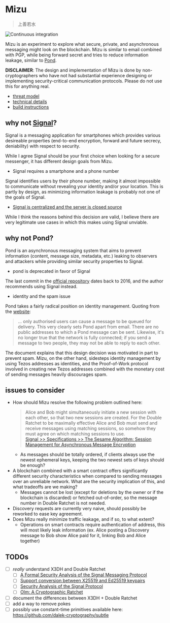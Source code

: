# Mizu

> 上善若水

![Continuous integration](https://github.com/mt-caret/mizu/workflows/Continuous%20integration/badge.svg)

Mizu is an experiment to explore what secure, private, and asynchronous
messaging might look on the blockchain.
Mizu is similar to email combined with PGP, while being forward secret and
tries to reduce information leakage, similar to
[Pond](https://web.archive.org/web/20151101081526/https://pond.imperialviolet.org/).

**DISCLAIMER**: The design and implementation of Mizu is done by
non-cryptographers who have not had substantial experience designing or
implementing security-critical communication protocols. Please do not use
this for anything real.

- [threat model](./threat_model.md)
- [technical details](./technical_details.md)
- [build instructions](./build_instructions.md)

## why not [Signal](https://signal.org/)?

Signal is a messaging application for smartphones which provides
various desireable properties (end-to-end encryption, forward and future
secrecy, deniability) with respect to security.

While I agree Signal should be your first choice when looking for a secure
messenger, it has different design goals from Mizu.

- Signal requires a smartphone and a phone number

Signal identifies users by their phone number, making it almost impossible to
communicate without revealing your identity and/or your location.
This is partly by design, as minimizing information leakage is probably not
one of the goals of Signal.

- [Signal is centralized and the server is closed source](https://signal.org/blog/the-ecosystem-is-moving/)

While I think the reasons behind this decision are valid, I believe there are
very legitimate use cases in which this makes using Signal unviable.

## why not Pond?

Pond is an asynchronous messaging system that aims to prevent information
(content, message size, metadata, etc.) leaking to observers and attackers
while providing similar security properties to Signal.

- pond is deprecated in favor of Signal

The last commit in the [official repository](https://github.com/agl/pond) dates
back to 2016, and the author recommends using Signal instead.

- identity and the spam issue

Pond takes a fairly radical position on identity management.
Quoting from the [website](https://web.archive.org/web/20150917091955/https://pond.imperialviolet.org/tech.html):

> ... only authorised users can cause a message to be queued for delivery. This
> very clearly sets Pond apart from email. There are no public addresses to
> which a Pond message can be sent. Likewise, it's no longer true that the
> network is fully connected; if you send a message to two people, they may not
> be able to reply to each other.

The document explains that this design decision was motivated in part to
prevent spam. Mizu, on the other hand, sidesteps identity management by using
Tezos addresses as identities, and the Proof-of-Work protocol involved in
creating new Tezos addresses combined with the monetary cost of sending
messages heavily discourages spam.

## issues to consider

- How should Mizu resolve the following problem outlined here:  
  > Alice and Bob might simultaneously initiate a new session with each other,
  > so that two new sessions are created. For the Double Ratchet to be
  > maximally effective Alice and Bob must send and receive messages using
  > matching sessions, so somehow they must agree on which matching sessions to
  > use.  
  [Signal >> Specifications >> The Sesame Algorithm: Session Management for Asynchronous Message Encryption](https://signal.org/docs/specifications/sesame/)
  - As messages should be totally ordered, if clients always use the newest
    ephemeral keys, keeping the two newest sets of keys should be enough?
- A blockchain combined with a smart contract offers significantly different
  security characteristics when compared to sending messages over an unreliable
  network. What are the security implication of this, and what tradeoffs are
  we making?
  - Messages cannot be lost (except for deletions by the owner or if the
    blockchain is discarded) or fetched out-of-order, so the message number
    in Double Ratchet is not needed.
- Discovery requests are currently very naive, should possibly be reworked to
  ease key agreement.
- Does Mizu really minimize traffic leakage, and if so, to what extent?
  - Operations on smart contracts require authentication of address, this
    will most likely leak information (ex. Alice posting a Discovery message to
    Bob show Alice paid for it, linking Bob and Alice together)

## TODOs

- [ ] *really* understand X3DH and Double Ratchet
  - [ ] [A Formal Security Analysis of the Signal Messaging Protocol](https://eprint.iacr.org/2016/1013.pdf)
  - [ ] [Support conversion between X25519 and Ed25519 keypairs](https://github.com/briansmith/ring/issues/760)
  - [ ] [Security Analysis of the Signal Protocol](https://dspace.cvut.cz/bitstream/handle/10467/76230/F8-DP-2018-Rubin-Jan-thesis.pdf)
  - [ ] [Olm: A Cryptographic Ratchet](https://gitlab.matrix.org/matrix-org/olm/-/blob/master/docs/olm.md)
- [ ] document the differences between X3DH + Double Ratchet
- [ ] add a way to remove pokes
- [ ] possibly use constant-time primitives available here: https://github.com/dalek-cryptography/subtle
